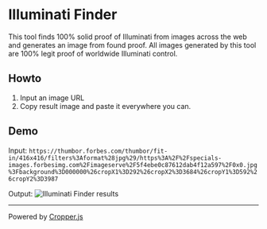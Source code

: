 # Illuminati Finder

This tool finds 100% solid proof of Illuminati from images across the web and generates an image from found proof. All images generated by this tool are 100% legit proof of worldwide Illuminati control.

## Howto

1. Input an image URL
2. Copy result image and paste it everywhere you can.

## Demo

Input: 
`https://thumbor.forbes.com/thumbor/fit-in/416x416/filters%3Aformat%28jpg%29/https%3A%2F%2Fspecials-images.forbesimg.com%2Fimageserve%2F5f4ebe0c87612dab4f12a597%2F0x0.jpg%3Fbackground%3D000000%26cropX1%3D292%26cropX2%3D3684%26cropY1%3D592%26cropY2%3D3987`

Output:
![Illuminati Finder results](https://storage.googleapis.com/olaviinha/github/illu-demo.jpg)

---

Powered by [Cropper.js](https://github.com/fengyuanchen/cropperjs)
